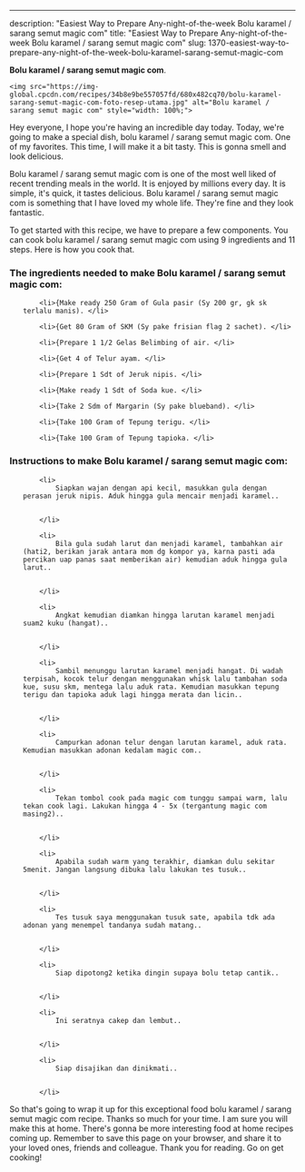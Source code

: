 ---
description: "Easiest Way to Prepare Any-night-of-the-week Bolu karamel / sarang semut magic com"
title: "Easiest Way to Prepare Any-night-of-the-week Bolu karamel / sarang semut magic com"
slug: 1370-easiest-way-to-prepare-any-night-of-the-week-bolu-karamel-sarang-semut-magic-com

<p>
	<strong>Bolu karamel / sarang semut magic com</strong>. 
	
</p>
<p>
	
	<img src="https://img-global.cpcdn.com/recipes/34b8e9be557057fd/680x482cq70/bolu-karamel-sarang-semut-magic-com-foto-resep-utama.jpg" alt="Bolu karamel / sarang semut magic com" style="width: 100%;">
	
	
</p>
<p>
	Hey everyone, I hope you're having an incredible day today. Today, we're going to make a special dish, bolu karamel / sarang semut magic com. One of my favorites. This time, I will make it a bit tasty. This is gonna smell and look delicious.
</p>
	
<p>
	
</p>
<p>
	Bolu karamel / sarang semut magic com is one of the most well liked of recent trending meals in the world. It is enjoyed by millions every day. It is simple, it's quick, it tastes delicious. Bolu karamel / sarang semut magic com is something that I have loved my whole life. They're fine and they look fantastic.
</p>

<p>
To get started with this recipe, we have to prepare a few components. You can cook bolu karamel / sarang semut magic com using 9 ingredients and 11 steps. Here is how you cook that.
</p>

<h3>The ingredients needed to make Bolu karamel / sarang semut magic com:</h3>

<ol>
	
		<li>{Make ready 250 Gram of Gula pasir (Sy 200 gr, gk sk terlalu manis). </li>
	
		<li>{Get 80 Gram of SKM (Sy pake frisian flag 2 sachet). </li>
	
		<li>{Prepare 1 1/2 Gelas Belimbing of air. </li>
	
		<li>{Get 4 of Telur ayam. </li>
	
		<li>{Prepare 1 Sdt of Jeruk nipis. </li>
	
		<li>{Make ready 1 Sdt of Soda kue. </li>
	
		<li>{Take 2 Sdm of Margarin (Sy pake blueband). </li>
	
		<li>{Take 100 Gram of Tepung terigu. </li>
	
		<li>{Take 100 Gram of Tepung tapioka. </li>
	
</ol>
<p>
	
</p>

<h3>Instructions to make Bolu karamel / sarang semut magic com:</h3>

<ol>
	
		<li>
			Siapkan wajan dengan api kecil, masukkan gula dengan perasan jeruk nipis. Aduk hingga gula mencair menjadi karamel..
			
			
		</li>
	
		<li>
			Bila gula sudah larut dan menjadi karamel, tambahkan air (hati2, berikan jarak antara mom dg kompor ya, karna pasti ada percikan uap panas saat memberikan air) kemudian aduk hingga gula larut..
			
			
		</li>
	
		<li>
			Angkat kemudian diamkan hingga larutan karamel menjadi suam2 kuku (hangat)..
			
			
		</li>
	
		<li>
			Sambil menunggu larutan karamel menjadi hangat. Di wadah terpisah, kocok telur dengan menggunakan whisk lalu tambahan soda kue, susu skm, mentega lalu aduk rata. Kemudian masukkan tepung terigu dan tapioka aduk lagi hingga merata dan licin..
			
			
		</li>
	
		<li>
			Campurkan adonan telur dengan larutan karamel, aduk rata. Kemudian masukkan adonan kedalam magic com..
			
			
		</li>
	
		<li>
			Tekan tombol cook pada magic com tunggu sampai warm, lalu tekan cook lagi. Lakukan hingga 4 - 5x (tergantung magic com masing2)..
			
			
		</li>
	
		<li>
			Apabila sudah warm yang terakhir, diamkan dulu sekitar 5menit. Jangan langsung dibuka lalu lakukan tes tusuk..
			
			
		</li>
	
		<li>
			Tes tusuk saya menggunakan tusuk sate, apabila tdk ada adonan yang menempel tandanya sudah matang..
			
			
		</li>
	
		<li>
			Siap dipotong2 ketika dingin supaya bolu tetap cantik..
			
			
		</li>
	
		<li>
			Ini seratnya cakep dan lembut..
			
			
		</li>
	
		<li>
			Siap disajikan dan dinikmati..
			
			
		</li>
	
</ol>

<p>
	
</p>

<p>
	So that's going to wrap it up for this exceptional food bolu karamel / sarang semut magic com recipe. Thanks so much for your time. I am sure you will make this at home. There's gonna be more interesting food at home recipes coming up. Remember to save this page on your browser, and share it to your loved ones, friends and colleague. Thank you for reading. Go on get cooking!
</p>

